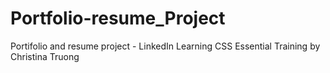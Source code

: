# Portfolio-resume_Project
Portifolio and resume project - LinkedIn Learning CSS Essential Training by Christina Truong

